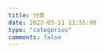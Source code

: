 ```yaml
---
title: 分类
date: 2023-03-11 11:55:00
type: "categories"
comments: false
---
```

<!-- 文章分类统计图 -->
<div id="categories-chart" data-parent="true" style="border-radius: 8px; height: 300px; padding: 10px;"></div>